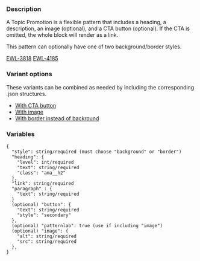 ### Description

A Topic Promotion is a flexible pattern that includes a heading, a description, an image (optional), and a CTA button (optional). If the CTA is omitted, the whole block will render as a link.

This pattern can optionally have one of two background/border styles.

[EWL-3818](https://issues.ama-assn.org/browse/EWL-3818)
[EWL-4185](https://issues.ama-assn.org/browse/EWL-4185)

### Variant options
These variants can be combined as needed by including the corresponding .json structures.
* [With CTA button](./?p=molecules/p=organisms-ribbon)
* [With image](./?p=organisms/p=organisms-ribbon-auth)
* [With border instead of backround](./?p=organisms/p=organisms-ribbon-auth)



### Variables
~~~
{
  "style": string/required (must choose "background" or "border")
  "heading": {
    "level": int/required
    "text": string/required
    "class": "ama__h2"
  },
  "link": string/required
  "paragraph" : {
    "text": string/required
  }
  (optional) "button": { 
    "text": string/required
    "style": "secondary"
  },
  (optional) "patternlab": true (use if including "image")
  (optional) "image": { 
    "alt": string/required
    "src": string/required
  },
}
~~~
